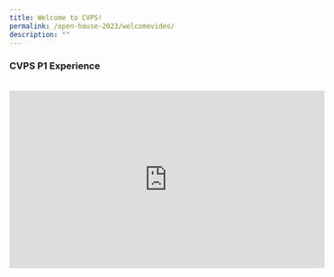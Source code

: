 ```yaml
---
title: Welcome to CVPS!
permalink: /open-house-2023/welcomevideo/
description: ""
---
```

### CVPS P1 Experience
<br>

<iframe allowfullscreen="" allow="accelerometer; autoplay; clipboard-write; encrypted-media; gyroscope; picture-in-picture; web-share" frameborder="0" title="YouTube video player" src="https://www.youtube-nocookie.com/embed/t9CPfuwBU0I" height="315" width="560"></iframe>